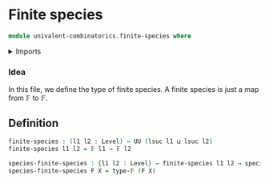 # Finite species

```agda
module univalent-combinatorics.finite-species where
```

<details><summary>Imports</summary>

```agda
open import univalent-combinatorics.finite-types
open import univalent-combinatorics.species
open import foundation.universe-levels
```

</details>

### Idea

In this file, we define the type of finite species. A finite
species is just a map from 𝔽 to 𝔽.

## Definition

```agda
finite-species : (l1 l2 : Level) → UU (lsuc l1 ⊔ lsuc l2)
finite-species l1 l2 = 𝔽 l1 → 𝔽 l2

species-finite-species : {l1 l2 : Level} → finite-species l1 l2 → species l1 l2
species-finite-species F X = type-𝔽 (F X)
```
